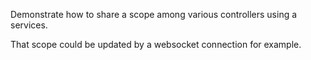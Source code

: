Demonstrate how to share a scope among various controllers using a services.

That scope could be updated by a websocket connection for example.

